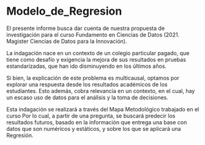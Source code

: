 # Modelo_de_Regresion
El presente informe busca dar cuenta de nuestra propuesta de investigación para el curso Fundamento en Ciencias de Datos (2021. Magister Ciencias de Datos para la Innovación). 

La indagación nace en un contexto de un colegio particular pagado, que tiene como desafío y exigencia la mejora de sus resultados en pruebas estandarizadas, que han ido disminuyendo en los últimos años.

Si bien, la explicación de este problema es multicausal, optamos por explorar una respuesta desde los resultados académicos de los estudiantes. Esto además, cobra relevancia en un contexto, en el cual, hay un escaso uso de datos para el análisis y la toma de decisiones.

Esta indagación se realizará a través del Mapa Metodológico trabajado en el curso Por lo cual, a partir de una pregunta, se buscará predecir los resultados futuros, basado en la información que entrega una base con datos que son numéricos y estáticos, y sobre los que se aplicará una Regresión.
